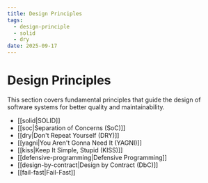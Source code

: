 ```yaml
---
title: Design Principles
tags:
  - design-principle
  - solid
  - dry
date: 2025-09-17
---
```


# Design Principles

This section covers fundamental principles that guide the design of software systems for better quality and maintainability.

- [[solid|SOLID]]
- [[soc|Separation of Concerns (SoC)]]
- [[dry|Don't Repeat Yourself (DRY)]]
- [[yagni|You Aren't Gonna Need It (YAGNI)]]
- [[kiss|Keep It Simple, Stupid (KISS)]]
- [[defensive-programming|Defensive Programming]]
- [[design-by-contract|Design by Contract (DbC)]]
- [[fail-fast|Fail-Fast]]